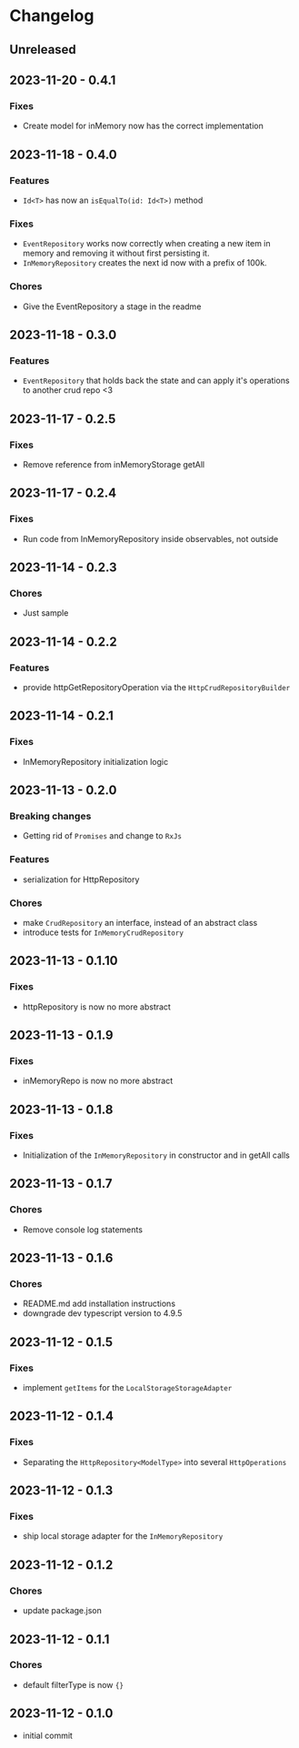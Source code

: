 # Changelog

## Unreleased

## 2023-11-20 - 0.4.1
### Fixes
- Create model for inMemory now has the correct implementation

## 2023-11-18 - 0.4.0
### Features
- `Id<T>` has now an `isEqualTo(id: Id<T>)` method
### Fixes
- `EventRepository` works now correctly when creating a new item in memory and removing it without first persisting it.
- `InMemoryRepository` creates the next id now with a prefix of 100k.
### Chores
- Give the EventRepository a stage in the readme

## 2023-11-18 - 0.3.0
### Features
- `EventRepository` that holds back the state and can apply it's operations to another crud repo <3

## 2023-11-17 - 0.2.5
### Fixes
- Remove reference from inMemoryStorage getAll

## 2023-11-17 - 0.2.4
### Fixes
- Run code from InMemoryRepository inside observables, not outside

## 2023-11-14 - 0.2.3
### Chores
- Just sample

## 2023-11-14 - 0.2.2
### Features
- provide httpGetRepositoryOperation via the `HttpCrudRepositoryBuilder`

## 2023-11-14 - 0.2.1
### Fixes
- InMemoryRepository initialization logic

## 2023-11-13 - 0.2.0
### Breaking changes
- Getting rid of `Promises` and change to `RxJs`
### Features
- serialization for HttpRepository
### Chores
- make `CrudRepository` an interface, instead of an abstract class
- introduce tests for `InMemoryCrudRepository`

## 2023-11-13 - 0.1.10
### Fixes
- httpRepository is now no more abstract

## 2023-11-13 - 0.1.9
### Fixes
- inMemoryRepo is now no more abstract

## 2023-11-13 - 0.1.8
### Fixes
- Initialization of the `InMemoryRepository` in constructor and in getAll calls

## 2023-11-13 - 0.1.7
### Chores
- Remove console log statements

## 2023-11-13 - 0.1.6
### Chores
- README.md add installation instructions
- downgrade dev typescript version to 4.9.5

## 2023-11-12 - 0.1.5
### Fixes
- implement `getItems` for the `LocalStorageStorageAdapter`

## 2023-11-12 - 0.1.4
### Fixes
- Separating the `HttpRepository<ModelType>` into several `HttpOperations`

## 2023-11-12 - 0.1.3
### Fixes
- ship local storage adapter for the `InMemoryRepository`

## 2023-11-12 - 0.1.2
### Chores
- update package.json

## 2023-11-12 - 0.1.1
### Chores
- default filterType is now `{}`

## 2023-11-12 - 0.1.0
- initial commit